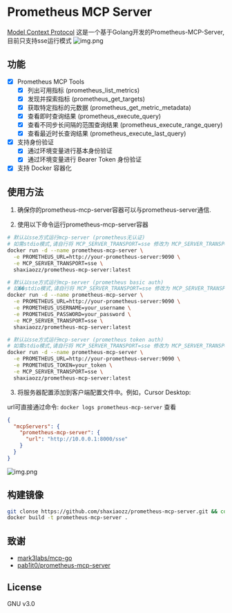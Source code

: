 # Prometheus MCP Server
[Model Context Protocol][mcp] 这是一个基于Golang开发的Prometheus-MCP-Server,目前只支持sse运行模式
![img.png](docs/cursor.png)

[mcp]: https://modelcontextprotocol.io

## 功能
- [x] Prometheus MCP Tools
  - [x] 列出可用指标 (prometheus_list_metrics)
  - [x] 发现并探索指标 (prometheus_get_targets)
  - [x] 获取特定指标的元数据 (prometheus_get_metric_metadata)
  - [x] 查看即时查询结果 (prometheus_execute_query)
  - [x] 查看不同步长间隔的范围查询结果 (prometheus_execute_range_query)
  - [x] 查看最近时长查询结果 (prometheus_execute_last_query)
- [x] 支持身份验证
  - [x] 通过环境变量进行基本身份验证
  - [x] 通过环境变量进行 Bearer Token 身份验证
- [x] 支持 Docker 容器化

## 使用方法

1. 确保你的prometheus-mcp-server容器可以与prometheus-server通信.

2. 使用以下命令运行prometheus-mcp-server容器

```bash
# 默认以sse方式运行mcp-server (prometheus无认证)
# 如需stdio模式,请自行将 MCP_SERVER_TRANSPORT=sse 修改为 MCP_SERVER_TRANSPORT=stdio
docker run -d --name prometheus-mcp-server \
  -e PROMETHEUS_URL=http://your-prometheus-server:9090 \
  -e MCP_SERVER_TRANSPORT=sse \
  shaxiaozz/prometheus-mcp-server:latest
```

```bash
# 默认以sse方式运行mcp-server (prometheus basic auth)
# 如��stdio模式,请自行将 MCP_SERVER_TRANSPORT=sse 修改为 MCP_SERVER_TRANSPORT=stdio
docker run -d --name prometheus-mcp-server \
  -e PROMETHEUS_URL=http://your-prometheus-server:9090 \
  -e PROMETHEUS_USERNAME=your_username \
  -e PROMETHEUS_PASSWORD=your_password \
  -e MCP_SERVER_TRANSPORT=sse \
  shaxiaozz/prometheus-mcp-server:latest
```

```bash
# 默认以sse方式运行mcp-server (prometheus token auth)
# 如需stdio模式,请自行将 MCP_SERVER_TRANSPORT=sse 修改为 MCP_SERVER_TRANSPORT=stdio
docker run -d --name prometheus-mcp-server \
  -e PROMETHEUS_URL=http://your-prometheus-server:9090 \
  -e PROMETHEUS_TOKEN=your_token \
  -e MCP_SERVER_TRANSPORT=sse \
  shaxiaozz/prometheus-mcp-server:latest
```

3. 将服务器配置添加到客户端配置文件中。例如，Cursor Desktop:  

url可直接通过命令: ```docker logs prometheus-mcp-server``` 查看
```json
{
  "mcpServers": {
    "prometheus-mcp-server": {
      "url": "http://10.0.0.1:8000/sse"
    }
  }
}
```
![img.png](docs/cursor.png)

## 构建镜像
```bash
git clonse https://github.com/shaxiaozz/prometheus-mcp-server.git && cd prometheus-mcp-server
docker build -t prometheus-mcp-server .
```

## 致谢
- [mark3labs/mcp-go](https://github.com/mark3labs/mcp-go)
- [pab1it0/prometheus-mcp-server](https://github.com/pab1it0/prometheus-mcp-server)

## License
GNU v3.0
